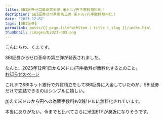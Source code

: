 ```yaml
---
title: SBI証券ゼロ革命第三弾 米ドル/円手数料無料化！
decription: SBI証券ゼロ革命第三弾 米ドル/円手数料無料化！
date: '2023-12-02'
tags: [SBI証券]
permalink: posts/{{ page.filePathStem | title | slug }}/index.html
thumbnail: /images/b2023-003.png
---
```



こんにちわ、くまです。

SBI証券からゼロ革命の第三弾が発表されました。

なんと、2023年12月1日から米ドル/円手数料が無料化するとのこと。<br/>
[お知らせのページ](https://www.sbigroup.co.jp/news/2023/1130_14261.html)

これまでSBIネット銀行で外貨積立をしてSBI証券に入金していたのが、SBI証券だけで完結できるのはシンプルに嬉しい。

加えて米ドルから円への為替手数料も0銭/ドルに無料化されています。

本当にありがたい。今までと比べてさらに米国ETFが身近になりそうです。


